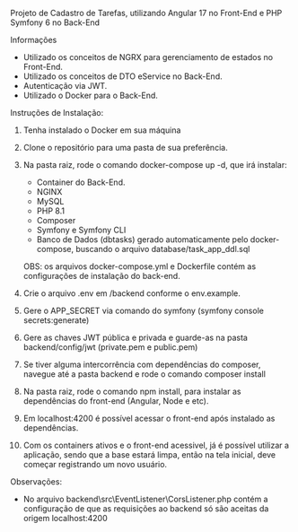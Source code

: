 Projeto de Cadastro de Tarefas, utilizando Angular 17 no Front-End e PHP Symfony 6 no Back-End

Informações
- Utilizado os conceitos de NGRX para gerenciamento de estados no Front-End.
- Utilizado os conceitos de DTO eService no Back-End.
- Autenticação via JWT.
- Utilizado o Docker para o Back-End.

Instruções de Instalação:

1) Tenha instalado o Docker em sua máquina
2) Clone o repositório para uma pasta de sua preferência.
3) Na pasta raiz, rode o comando docker-compose up -d, que irá instalar:

    - Container do Back-End.
    - NGINX
    - MySQL
    - PHP 8.1
    - Composer
    - Symfony e Symfony CLI
    - Banco de Dados (dbtasks) gerado automaticamente pelo docker-compose, buscando o arquivo database/task_app_ddl.sql

    OBS: os arquivos docker-compose.yml e Dockerfile contém as configurações de instalação do back-end.

4) Crie o arquivo .env em /backend conforme o env.example.
5) Gere o APP_SECRET via comando do symfony (symfony console secrets:generate)
6) Gere as chaves JWT pública e privada e guarde-as na pasta backend/config/jwt (private.pem e public.pem)
7) Se tiver alguma intercorrência com dependências do composer, navegue até a pasta backend e rode o comando composer install
8) Na pasta raiz, rode o comando npm install, para instalar as dependências do front-end (Angular, Node e etc).
9) Em localhost:4200 é possível acessar o front-end após instalado as dependências.
10) Com os containers ativos e o front-end acessivel, já é possível utilizar a aplicação, sendo que a base estará limpa, então na tela inicial, deve começar registrando um novo usuário.

Observações:

- No arquivo backend\src\EventListener\CorsListener.php contém a configuração de que as requisições ao backend só são aceitas da origem localhost:4200
